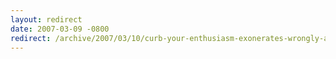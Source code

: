```yaml
---
layout: redirect
date: 2007-03-09 -0800
redirect: /archive/2007/03/10/curb-your-enthusiasm-exonerates-wrongly-accused.aspx/
---
```

